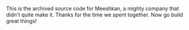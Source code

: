 This is the archived source code for Meeshkan, a mighty company that didn't quite make it.
Thanks for the time we spent together. Now go build great things!
